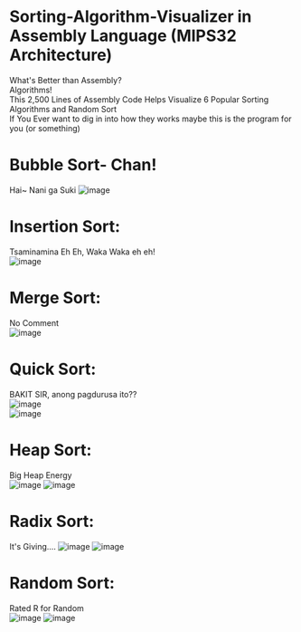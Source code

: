 # Sorting-Algorithm-Visualizer in Assembly Language (MIPS32 Architecture)
What's Better than Assembly?  
Algorithms!  
This 2,500 Lines of Assembly Code Helps Visualize 6 Popular Sorting Algorithms and Random Sort  
If You Ever want to dig in into how they works maybe this is the program for you (or something)  

# Bubble Sort- Chan!
Hai~ Nani ga Suki
![image](https://github.com/user-attachments/assets/cf61b05e-cff8-4809-bc9b-8330c0be9bd1)

# Insertion Sort:
Tsaminamina Eh Eh, Waka Waka eh eh!  
![image](https://github.com/user-attachments/assets/b6d5d568-3f67-432c-9c0d-819ebceef629)
  
# Merge Sort:
No Comment  
![image](https://github.com/user-attachments/assets/25bf1e33-3066-4fc5-9050-6a028f519d19)  

# Quick Sort:  
BAKIT SIR, anong pagdurusa ito??  
![image](https://github.com/user-attachments/assets/5ebd407c-b962-44e0-96fa-6546b2aca863)  
![image](https://github.com/user-attachments/assets/48e01bb8-6630-4f2f-981e-f12df1a5b6d7)

# Heap Sort:
Big Heap Energy  
![image](https://github.com/user-attachments/assets/694233d0-cf9c-43f0-a5fb-cc936586bc11)
![image](https://github.com/user-attachments/assets/00cb29e5-4867-432a-977c-ea753194c5a3)

# Radix Sort:
It's Giving.... 
![image](https://github.com/user-attachments/assets/91b8ea4a-b150-476b-8fc0-15976e089595)
![image](https://github.com/user-attachments/assets/efe24b52-b9bb-407d-8965-f36d761103dd)

# Random Sort:
Rated R for Random  
![image](https://github.com/user-attachments/assets/e58134ec-2279-4418-9084-cc7e89ca6928)
![image](https://github.com/user-attachments/assets/0c97c74b-58ea-4a9f-ad9c-f5dfd73a7e97)


